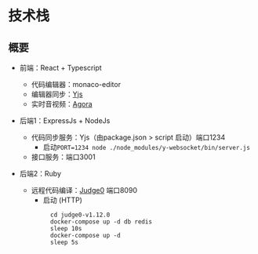 # 技术栈
## 概要
- 前端：React + Typescript
  - 代码编辑器：monaco-editor
  - 编辑器同步：[Yjs](https://github.com/yjs/yjs)
  - 实时音视频：[Agora](https://console.agora.io/)
  
- 后端1：ExpressJs + NodeJs
  - 代码同步服务：Yjs（由package.json > script 启动）端口1234
    - 启动`PORT=1234 node ./node_modules/y-websocket/bin/server.js`
  - 接口服务：端口3001

- 后端2：Ruby
  - 远程代码编译：[Judge0](https://github.com/judge0/judge0/blob/master/CHANGELOG.md#deployment-procedure) 端口8090
    - 启动 (HTTP)
      ```
        cd judge0-v1.12.0
        docker-compose up -d db redis
        sleep 10s
        docker-compose up -d
        sleep 5s
      ```